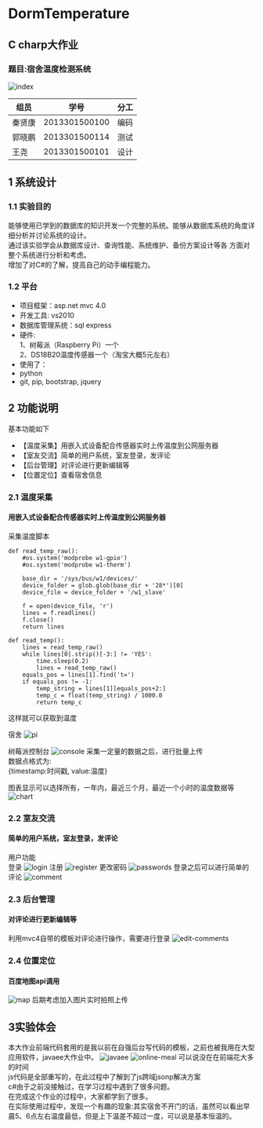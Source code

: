 # DormTemperature
## C charp大作业
### 题目:宿舍温度检测系统

![index](https://raw.githubusercontent.com/halfopen/DormTemperature/master/DispPic/1.png)

| 组员        | 学号           |分工            | 
| ----------- |:--------------:|:--------------:|
| 秦贤康      | 2013301500100  |编码			|
| 郭晓鹏      | 2013301500114  |测试			|
| 王尧        | 2013301500101  |设计			|
## 1 系统设计

### 1.1 实验目的

能够使用已学到的数据库的知识开发一个完整的系统。能够从数据库系统的角度详细分析并讨论系统的设计。<br/>
通过该实验学会从数据库设计、查询性能、系统维护、备份方案设计等各 方面对整个系统进行分析和考虑。<br/>
增加了对C#的了解，提高自己的动手编程能力。

### 1.2 平台

- 项目框架：asp.net mvc 4.0
- 开发工具: vs2010
- 数据库管理系统：sql express
- 硬件:<br/>
1、树莓派（Raspberry Pi）一个<br/>
2、DS18B20温度传感器一个（淘宝大概5元左右）<br/>
- 使用了：
- python 
- git, pip, bootstrap, jquery


## 2 功能说明

基本功能如下<br/>

- 【温度采集】用嵌入式设备配合传感器实时上传温度到公网服务器
- 【室友交流】简单的用户系统，室友登录，发评论
- 【后台管理】对评论进行更新编辑等
- 【位置定位】查看宿舍信息

### 2.1 温度采集
#### 用嵌入式设备配合传感器实时上传温度到公网服务器


采集温度脚本 

    def read_temp_raw():
        #os.system('modprobe w1-gpio')
        #os.system('modprobe w1-therm')
     
        base_dir = '/sys/bus/w1/devices/'
        device_folder = glob.glob(base_dir + '28*')[0]
        device_file = device_folder + '/w1_slave'
    	
        f = open(device_file, 'r')
        lines = f.readlines()
        f.close()
        return lines
    
    def read_temp():
        lines = read_temp_raw()
        while lines[0].strip()[-3:] != 'YES':
            time.sleep(0.2)
            lines = read_temp_raw()
        equals_pos = lines[1].find('t=')
        if equals_pos != -1:
            temp_string = lines[1][equals_pos+2:]
            temp_c = float(temp_string) / 1000.0
            return temp_c


这样就可以获取到温度

宿舍
![pi](https://raw.githubusercontent.com/halfopen/DormTemperature/master/DormTemperature/Images/d1.JPG)

树莓派控制台
![console](https://raw.githubusercontent.com/halfopen/DormTemperature/master/DispPic/pi.png)
采集一定量的数据之后，进行批量上传<br/>
数据点格式为:<br/>
{timestamp:时间戳, value:温度}

图表显示可以选择所有，一年内，最近三个月，最近一个小时的温度数据等
![chart](https://raw.githubusercontent.com/halfopen/DormTemperature/master/DispPic/2.png)


### 2.2 室友交流
#### 简单的用户系统，室友登录，发评论
用户功能<br/>
登录
![login](https://raw.githubusercontent.com/halfopen/DormTemperature/master/DispPic/4.png)
注册
![register](https://raw.githubusercontent.com/halfopen/DormTemperature/master/DispPic/8.png)
更改密码
![passwords](https://raw.githubusercontent.com/halfopen/DormTemperature/master/DispPic/7.png)
登录之后可以进行简单的评论
![comment](https://raw.githubusercontent.com/halfopen/DormTemperature/master/DispPic/6.png)

### 2.3 后台管理
#### 对评论进行更新编辑等
利用mvc4自带的模板对评论进行操作，需要进行登录
![edit-comments](https://raw.githubusercontent.com/halfopen/DormTemperature/master/DispPic/5.png)

### 2.4 位置定位 
#### 百度地图api调用
![map](https://raw.githubusercontent.com/halfopen/DormTemperature/master/DispPic/3.png)
后期考虑加入图片实时拍照上传


## 3实验体会

本大作业前端代码套用的是我以前在自强后台写代码的模板，之前也被我用在大型应用软件，javaee大作业中。
![javaee](https://raw.githubusercontent.com/halfopen/java_ee_work/master/screen-shot.png)
![online-meal](https://raw.githubusercontent.com/halfopen/OlineOrderMealSystem/master/1.png)
可以说没在在前端花大多的时间<br/>
js代码是全部重写的，在此过程中了解到了js跨域jsonp解决方案<br/>
c#由于之前没接触过，在学习过程中遇到了很多问题。<br/>
在完成这个作业的过程中，大家都学到了很多。<br/>
在实际使用过程中，发现一个有趣的现象:其实宿舍不开门的话，虽然可以看出早晨5、6点左右温度最低，但是上下温差不超过一度，可以说是基本恒温的。
